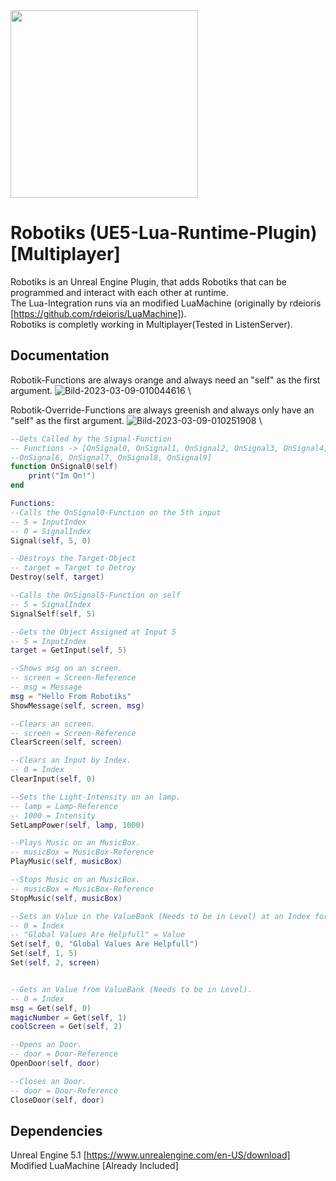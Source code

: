 <img src="https://i.ibb.co/jzxFP6K/LR-Logo.jpg"  width="300" height="300">

# Robotiks (UE5-Lua-Runtime-Plugin) [Multiplayer]

Robotiks is an Unreal Engine Plugin, that adds Robotiks that can be programmed and interact with each other at runtime. \
The Lua-Integration runs via an modified LuaMachine (originally by rdeioris [https://github.com/rdeioris/LuaMachine]). \
Robotiks is completly working in Multiplayer(Tested in ListenServer).

## Documentation
Robotik-Functions are always orange and always need an "self" as the first argument.
<img src="https://i.ibb.co/MfLWD0f/Bild-2023-03-09-010044616.png" alt="Bild-2023-03-09-010044616" border="0"></a> \

Robotik-Override-Functions are always greenish and always only have an "self" as the first argument.
<img src="https://i.ibb.co/cJjxTqy/Bild-2023-03-09-010251908.png" alt="Bild-2023-03-09-010251908" border="0"></a> \
```lua
--Gets Called by the Signal-Function
-- Functions -> [OnSignal0, OnSignal1, OnSignal2, OnSignal3, OnSignal4, OnSignal5
--OnSignal6, OnSignal7, OnSignal8, OnSignal9]
function OnSignal0(self)
    print("Im On!")
end

Functions:
--Calls the OnSignal0-Function on the 5th input
-- 5 = InputIndex
-- 0 = SignalIndex
Signal(self, 5, 0)

--Destroys the Target-Object
-- target = Target to Detroy
Destroy(self, target)

--Calls the OnSignal5-Function on self
-- 5 = SignalIndex
SignalSelf(self, 5)

--Gets the Object Assigned at Input 5
-- 5 = InputIndex
target = GetInput(self, 5)

--Shows msg on an screen.
-- screen = Screen-Reference
-- msg = Message
msg = "Hello From Robotiks"
ShowMessage(self, screen, msg)

--Clears an screen.
-- screen = Screen-Reference
ClearScreen(self, screen)

--Clears an Input by Index.
-- 0 = Index
ClearInput(self, 0)

--Sets the Light-Intensity on an lamp.
-- lamp = Lamp-Reference
-- 1000 = Intensity
SetLampPower(self, lamp, 1000)

--Plays Music on an MusicBox.
-- musicBox = MusicBox-Reference
PlayMusic(self, musicBox)

--Stops Music on an MusicBox.
-- musicBox = MusicBox-Reference
StopMusic(self, musicBox)

--Sets an Value in the ValueBank (Needs to be in Level) at an Index for use in other Robotiks or for use at an later time.
-- 0 = Index
-- "Global Values Are Helpfull" = Value
Set(self, 0, "Global Values Are Helpfull")
Set(self, 1, 5)
Set(self, 2, screen)


--Gets an Value from ValueBank (Needs to be in Level).
-- 0 = Index
msg = Get(self, 0)
magicNumber = Get(self, 1)
coolScreen = Get(self, 2)

--Opens an Door.
-- door = Door-Reference
OpenDoor(self, door)

--Closes an Door.
-- door = Door-Reference
CloseDoor(self, door)
```




## Dependencies
Unreal Engine 5.1 [https://www.unrealengine.com/en-US/download] \
Modified LuaMachine [Already Included]
